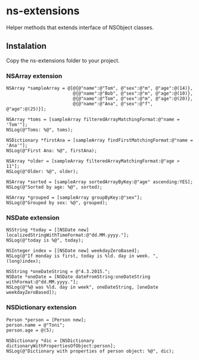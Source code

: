# ns-extensions
Helper methods that extends interface of NSObject classes.

## Instalation

Copy the ns-extensions folder to your project.

### NSArray extension

    NSArray *sampleArray = @[@{@"name":@"Tom", @"sex":@"m", @"age":@(14)},
                             @{@"name":@"Bob", @"sex":@"m", @"age":@(10)},
                             @{@"name":@"Tom", @"sex":@"m", @"age":@(20)},
                             @{@"name":@"Ana", @"sex":@"f", @"age":@(25)}];
    
    NSArray *toms = [sampleArray filteredArrayMatchingFormat:@"name = 'Tom'"];
    NSLog(@"Toms: %@", toms);
    
    NSDictionary *firstAna = [sampleArray findFirstMatchingFormat:@"name = 'Ana'"];
    NSLog(@"First Ana: %@", firstAna);
    
    NSArray *older = [sampleArray filteredArrayMatchingFormat:@"age > 11"];
    NSLog(@"Older: %@", older);
    
    NSArray *sorted = [sampleArray sortedArrayByKey:@"age" ascending:YES];
    NSLog(@"Sorted by age: %@", sorted);
    
    NSArray *grouped = [sampleArray groupByKey:@"sex"];
    NSLog(@"Grouped by sex: %@", grouped);

### NSDate extension

    NSString *today = [[NSDate new] localizedStringWithTimeFormat:@"dd.MM.yyyy."];
    NSLog(@"today is %@", today);
    
    NSInteger index = [[NSDate new] weekdayZeroBased];
    NSLog(@"If monday is first, today is %ld. day in week. ", (long)index);
    
    NSString *oneDateString = @"4.3.2015.";
    NSDate *oneDate = [NSDate dateFromString:oneDateString withFormat:@"dd.MM.yyyy."];
    NSLog(@"%@ was %ld. day in week", oneDateString, [oneDate weekdayZeroBased]);
    
### NSDictionary extension

    Person *person = [Person new];
    person.name = @"Toni";
    person.age = @(5);
    
    NSDictionary *dic = [NSDictionary dictionaryWithPropertiesOfObject:person];
    NSLog(@"Dictionary with properties of person object: %@", dic);
